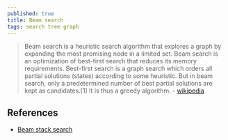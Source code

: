 ```yaml
---
published: true
title: Beam search
tags: search tree graph
---
```

> Beam search is a heuristic search algorithm that explores a graph by expanding the most promising node in a limited set. Beam search is an optimization of best-first search that reduces its memory requirements. Best-first search is a graph search which orders all partial solutions (states) according to some heuristic. But in beam search, only a predetermined number of best partial solutions are kept as candidates.[1] It is thus a greedy algorithm. - [wikipedia](https://en.wikipedia.org/wiki/Beam_search)

## References
- [Beam stack search](https://en.wikipedia.org/wiki/Beam_stack_search)